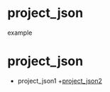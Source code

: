 # project_json
example



# project_json
- project_json1
+[project_json2](https://10volo.github.io/project_json/)
